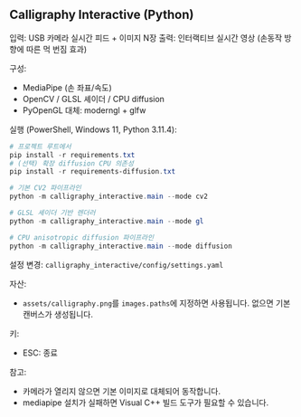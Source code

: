 ## Calligraphy Interactive (Python)

입력: USB 카메라 실시간 피드 + 이미지 N장
출력: 인터랙티브 실시간 영상 (손동작 방향에 따른 먹 번짐 효과)

구성:
- MediaPipe (손 좌표/속도)
- OpenCV / GLSL 셰이더 / CPU diffusion
- PyOpenGL 대체: moderngl + glfw

실행 (PowerShell, Windows 11, Python 3.11.4):

```powershell
# 프로젝트 루트에서
pip install -r requirements.txt
# (선택) 확장 diffusion CPU 의존성
pip install -r requirements-diffusion.txt

# 기본 CV2 파이프라인
python -m calligraphy_interactive.main --mode cv2

# GLSL 셰이더 기반 렌더러
python -m calligraphy_interactive.main --mode gl

# CPU anisotropic diffusion 파이프라인
python -m calligraphy_interactive.main --mode diffusion
```

설정 변경: `calligraphy_interactive/config/settings.yaml`

자산:
- `assets/calligraphy.png`를 `images.paths`에 지정하면 사용됩니다. 없으면 기본 캔버스가 생성됩니다.

키:
- ESC: 종료

참고:
- 카메라가 열리지 않으면 기본 이미지로 대체되어 동작합니다.
- mediapipe 설치가 실패하면 Visual C++ 빌드 도구가 필요할 수 있습니다.


